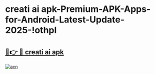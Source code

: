 # creati ai apk-Premium-APK-Apps-for-Android-Latest-Update-2025-!othpl

# <h2><a href="https://googleone.com">🔗👉 🔴 creati ai apk</a></h2>

[![acn](https://github.com/user-attachments/assets/0f9c940e-d8b0-45ae-aac7-cd30a18b3e1c)](https://googleone.com)


